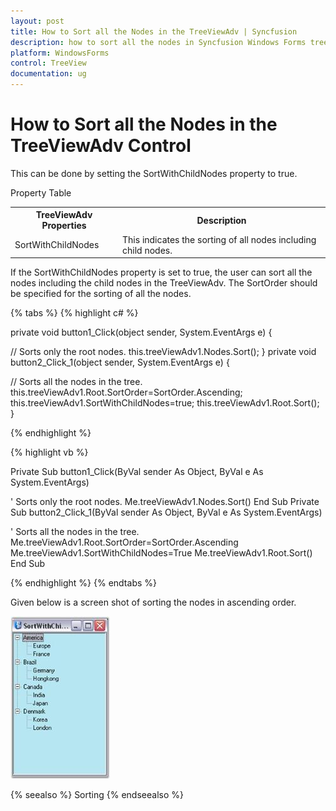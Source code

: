 ```yaml
---
layout: post
title: How to Sort all the Nodes in the TreeViewAdv | Syncfusion
description: how to sort all the nodes in Syncfusion Windows Forms treeviewadv control, its elements and more details.
platform: WindowsForms
control: TreeView 
documentation: ug
---
```


# How to Sort all the Nodes in the TreeViewAdv Control

This can be done by setting the SortWithChildNodes property to true.

Property Table

<table>
<tr>
<th>
TreeViewAdv Properties</th><th>
Description</th></tr>
<tr>
<td>
SortWithChildNodes</td><td>
This indicates the sorting of all nodes including child nodes.</td></tr>
</table>


If the SortWithChildNodes property is set to true, the user can sort all the nodes including the child nodes in the TreeViewAdv. The SortOrder should be specified for the sorting of all the nodes.

{% tabs %}
{% highlight c# %}

private void button1_Click(object sender, System.EventArgs e)
{

// Sorts only the root nodes.
   this.treeViewAdv1.Nodes.Sort();
}
private void button2_Click_1(object sender, System.EventArgs e)
{

// Sorts all the nodes in the tree.
   this.treeViewAdv1.Root.SortOrder=SortOrder.Ascending;
   this.treeViewAdv1.SortWithChildNodes=true;
   this.treeViewAdv1.Root.Sort();
}

{% endhighlight %}

{% highlight vb %}

Private Sub button1_Click(ByVal sender As Object, ByVal e As System.EventArgs)

' Sorts only the root nodes.
Me.treeViewAdv1.Nodes.Sort()
End Sub
Private Sub button2_Click_1(ByVal sender As Object, ByVal e As System.EventArgs)

' Sorts all the nodes in the tree.
Me.treeViewAdv1.Root.SortOrder=SortOrder.Ascending
Me.treeViewAdv1.SortWithChildNodes=True
Me.treeViewAdv1.Root.Sort()
End Sub

{% endhighlight %}
{% endtabs %}

Given below is a screen shot of sorting the nodes in ascending order.

![How-to-Sort-all-the-nodes-in-the-TreeViewAdv-contr_img1](How-to-Sort-all-the-nodes-in-the-TreeViewAdv-contr_images/How-to-Sort-all-the-nodes-in-the-TreeViewAdv-contr_img1.jpeg)

{% seealso %}
Sorting
{% endseealso %}

